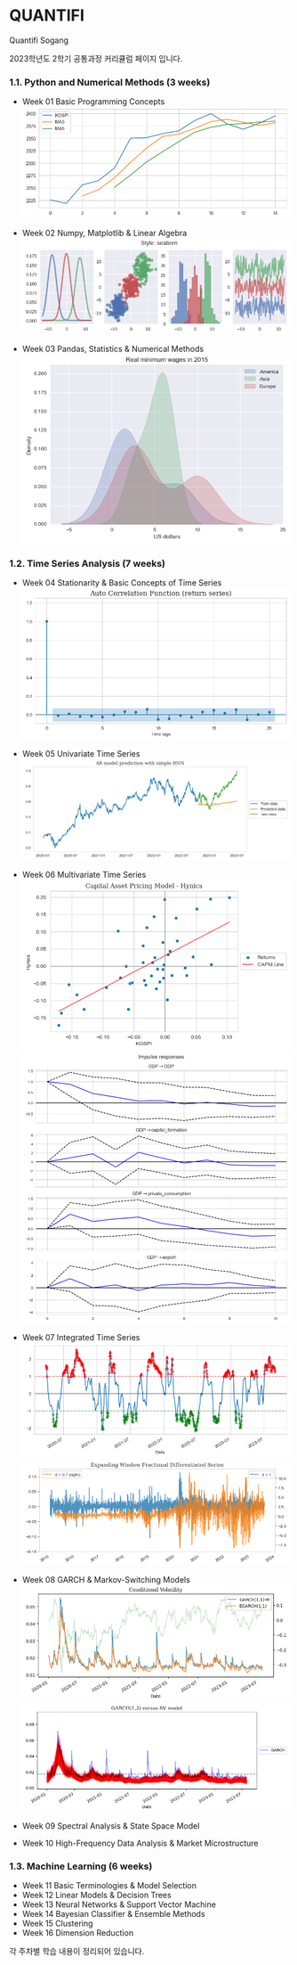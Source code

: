 # QUANTIFI
Quantifi Sogang

2023학년도 2학기 공통과정 커리큘럼 페이지 입니다.
### 1.1. Python and Numerical Methods (3 weeks)

- Week 01 Basic Programming Concepts
![chap1.png](Image%2Fchap1.png)

- Week 02 Numpy, Matplotlib & Linear Algebra
![chap2.png](Image%2Fchap2.png)

- Week 03 Pandas, Statistics  & Numerical Methods
![chap3.png](Image%2Fchap3.png)

### 1.2. Time Series Analysis (7 weeks)

- Week 04 Stationarity & Basic Concepts of Time Series
![chap4.png](Image%2Fchap4.png)

- Week 05 Univariate Time Series
![chap5.png](Image%2Fchap5.png)

- Week 06 Multivariate Time Series
![chap6.png](Image%2Fchap6.png)
![chap6_2.png](Image%2Fchap6_2.png)

- Week 07 Integrated Time Series
![chap7.png](Image%2Fchap7.png)
![chap7_2.png](Image%2Fchap7_2.png)

- Week 08 GARCH & Markov-Switching Models
![chap8.png](Image%2Fchap8.png)
![chap8_2.png](Image%2Fchap8_2.png)

- Week 09 Spectral Analysis & State Space Model

- Week 10 High-Frequency Data Analysis & Market Microstructure

### 1.3. Machine Learning (6 weeks)

- Week 11 Basic Terminologies & Model Selection
- Week 12 Linear Models & Decision Trees
- Week 13 Neural Networks  & Support Vector Machine
- Week 14 Bayesian Classifier & Ensemble Methods
- Week 15 Clustering
- Week 16 Dimension Reduction

각 주차별 학습 내용이 정리되어 있습니다.